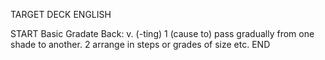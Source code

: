 TARGET DECK
ENGLISH

START
Basic
Gradate
Back: v. (-ting) 1 (cause to) pass gradually from one shade to another. 2 arrange in steps or grades of size etc.
END
